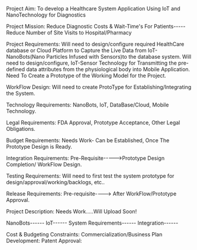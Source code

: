 Project Aim:
To develop a Healthcare System Application Using IoT and NanoTechnology for Diagnostics
      
Project Mission:
Reduce Diagnostic Costs & Wait-Time's For Patients-----Reduce Number of Site Visits to Hospital/Pharmacy
      
Project Requirements: 
Will need to design/configure required HealthCare database or Cloud Platform to Capture the Live Data from IoT-NanoBots(Nano Particles Infused with Sensors)to the database system.
Will need to design/configure, IoT-Sensor Technology for Transmitting the pre-defined data attributes from the physiological body into Mobile Application.
Need To Create a Prototype of the Working Model for the Project.
    
WorkFlow Design: 
Will need to create ProtoType for Establishing/Integrating the System.
      
Technology Requirements:
NanoBots, IoT, DataBase/Cloud, Mobile Technology.

Legal Requirements:
FDA Approval, Prototype Acceptance, Other Legal Obligations.

Budget Requirements:
Needs Work- Can be Established, Once The Prototype Design is Ready.

Integration Requirements:
Pre-Requisite----->Prototype Design Completion/ WorkFlow Design.

Testing Requirements:
Will need to first test the system prototype for design/approval/working/backlogs, etc..

Release Requirements:
Pre-requisite----> After WorkFlow/Prototype Approval.


Project Description: Needs Work.....Will Upload Soon!

NanoBots------
IoT------
System Requirements------
Integration------

Cost & Budgeting Constraints:
Commercialization/Business Plan Development:
Patent Approval:



      
